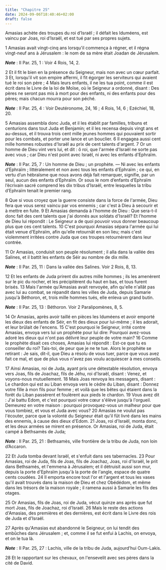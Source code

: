 ```yaml
---
title: "Chapitre 25"
date: 2024-09-06T18:40:46+02:00
draft: false
---
```



Amasias achète des troupes du roi d’Israël ; il défait les Iduméens, est vaincu par Joas, roi d’Israël, et est tué par ses propres sujets.


1 Amasias avait vingt-cinq ans lorsqu'il commença à régner, et il régna vingt-neuf ans à Jérusalem : le nom de sa mère était Joadan de Jérusalem.

***Note*** :  II Par. 25, 1 : Voir 4 Rois, 14, 2.

2 Et il fit le bien en la présence du Seigneur, mais non avec un cœur parfait. 3 Et, lorsqu'il vit son empire affermi, il fit égorger les serviteurs qui avaient tué le roi son père ; 4 Mais leurs enfants, il ne les tua point, comme il est écrit dans le Livre de la loi de Moïse, où le Seigneur a ordonné, disant : Des pères ne seront pas mis à mort pour des enfants, ni des enfants pour des pères; mais chacun mourra pour son péché.

***Note*** :  II Par. 25, 4 : Voir Deutéronome, 24, 16 ; 4 Rois, 14, 6 ; Ezéchiel, 18, 20.


5 Amasias assembla donc Juda, et il les établit par familles, tribuns et centurions dans tout Juda et Benjamin; et il les recensa depuis vingt ans et au-dessus, et il trouva trois cent mille jeunes hommes qui pouvaient sortir pour les combats, et porter une lance et un bouclier. 6 Il engagea aussi cent mille hommes robustes d'Israël au prix de cent talents d'argent. 7 Or un homme de Dieu vint vers lui, et dit : ô roi, que l'armée d'Israël ne sorte pas avec vous ; car Dieu n'est point avec Israël, ni avec les enfants d'Ephraïm.

***Note*** :  II Par. 25, 7 : Un homme de Dieu ; un prophète. ― Ni avec les enfants d’Ephraïm ; littéralement et non avec tous les enfants d’Ephraïm ; ce qui, en vertu d’un hébraïsme que nous avons déjà fait remarquer, signifie, par un seul, aucun des enfants d’Ephraïm. Or sous le nom d’enfants d’Ephraïm l’écrivain sacré comprend les dix tribus d’Israël, entre lesquelles la tribu d’Ephraïm tenait le premier rang.

8 Que si vous croyez que la guerre consiste dans la force de l'armée, Dieu fera que vous serez vaincu par vos ennemis ; car c'est à Dieu à secourir et à mettre en fuite. 9 Et Amasias demanda à l'homme de Dieu : Que sera-t-il donc fait des cent talents que j'ai donnés aux soldats d'Israël? Et l'homme de Dieu lui répondit : Le Seigneur a de quoi pouvoir vous donner beaucoup plus que ces cent talents. 10 C'est pourquoi Amasias sépara l'armée qui lui était venue d'Ephraïm, afin qu'elle retournât en son lieu; mais c'est violemment irritées contre Juda que ces troupes retournèrent dans leur contrée.


11 Or Amasias, conduisit son peuple résolument ; il alla dans la vallée des Salines, et il battit les enfants de Séir au nombre de dix mille.

***Note*** :  II Par. 25, 11 : Dans la vallée des Salines. Voir 2 Rois, 8, 13.

12 Et les enfants de Juda prirent dix autres mille hommes ; ils les amenèrent sur le pic du rocher, et les précipitèrent du haut en bas, et tous furent brisés. 13 Mais l'armée qu'Amasias avait renvoyée, afin qu'elle n'allât pas avec lui au combat, se répandit dans les villes de Juda, depuis Samarie jusqu'à Béthoron, et, trois mille hommes tués, elle enleva un grand butin.

***Note*** :  II Par. 25, 13 : Béthoron. Voir 2 Paralipomènes, 8, 5.


14 Or Amasias, après avoir taillé en pièces les Iduméens et avoir emporté les dieux des enfants de Séir, en fit des dieux pour lui-même ; il les adorait, et leur brûlait de l'encens. 15 C'est pourquoi le Seigneur, irrité contre Amasias, envoya vers lui un prophète pour lui dire: Pourquoi avez-vous adoré les dieux qui n'ont pas délivré leur peuple de votre main? 16 Comme le prophète disait ces choses, Amasias lui répondit : Est-ce que tu es conseiller du roi? Tais-toi, de peur que je ne te tue. Alors le prophète se retirant : Je sais, dit-il, que Dieu a résolu de vous tuer, parce que vous avez fait ce mal, et que de plus vous n'avez pas voulu acquiescer à mes conseils.


17 Ainsi Amasias, roi de Juda, ayant pris une détestable résolution, envoya vers Joas, fils de Joachaz, fils de Jéhu, roi d'Israël, disant : Venez, et voyons-nous mutuellement. 18 Mais Joas renvoya les messagers, disant : Le chardon qui est au Liban envoya vers le cèdre du Liban, disant : Donnez votre fille à mon fils pour femme ; et voilà que les bêtes qui étaient dans la forêt du Liban passèrent et foulèrent aux pieds le chardon. 19 Vous avez dit : J'ai battu Edom, et c'est pourquoi votre cœur s'élève jusqu'à l'orgueil. Demeurez en votre maison : pourquoi provoquez-vous un malheur pour que vous tombiez, et vous et Juda avec vous? 20 Amasias ne voulut pas l'écouter, parce que la volonté du Seigneur était qu'il fût livré dans les mains des ennemis, à cause des dieux d'Edom. 21 Joas, roi d'Israël, monta donc, et les deux armées se mirent en présence. Or Amasias, roi de Juda, était campé à Bethsamès de Juda;

***Note*** :  II Par. 25, 21 : Bethsamès, ville frontière de la tribu de Juda, non loin d’Accaron.

22 Et Juda tomba devant Israël, et s'enfuit dans ses tabernacles. 23 Pour Amasias, roi de Juda, fils de Joas, fils de Joachaz, Joas, roi d'Israël, le prit dans Bethsamès, et l'emmena à Jérusalem; et il détruisit aussi son mur, depuis la porte d'Ephraïm jusqu'à la porte de l'angle, espace de quatre cents coudées. 24 Il emporta encore tout l'or et l'argent et tous les vases qu'il avait trouvés dans la maison de Dieu et chez Obédédom, et même dans les trésors de la maison royale ; il ramena aussi à Samarie les fils des otages.


25 Or Amasias, fils de Joas, roi de Juda, vécut quinze ans après que fut mort Joas, fils de Joachaz, roi d'Israël. 26 Mais le reste des actions d'Amasias, des premières et des dernières, est écrit dans le Livre des rois de Juda et d'Israël.


27 Après qu'Amasias eut abandonné le Seigneur, on lui tendit des embûches dans Jérusalem ; et, comme il se fut enfui à Lachis, on envoya, et on le tua là.

***Note*** :  II Par. 25, 27 : Lachis, ville de la tribu de Juda, aujourd’hui Oum-Lakis.

28 Et le rapportant sur les chevaux, on l'ensevelit avec ses pères dans la cité de David.

